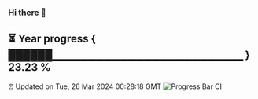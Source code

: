 ### Hi there 👋
⏳ Year progress { ██████▁▁▁▁▁▁▁▁▁▁▁▁▁▁▁▁▁▁▁▁▁▁▁▁ } 23.23 %
---
⏰ Updated on Tue, 26 Mar 2024 00:28:18 GMT
![Progress Bar CI](https://github.com/Moyi321/Moyi321/workflows/Progress%20Bar%20CI/badge.svg)
